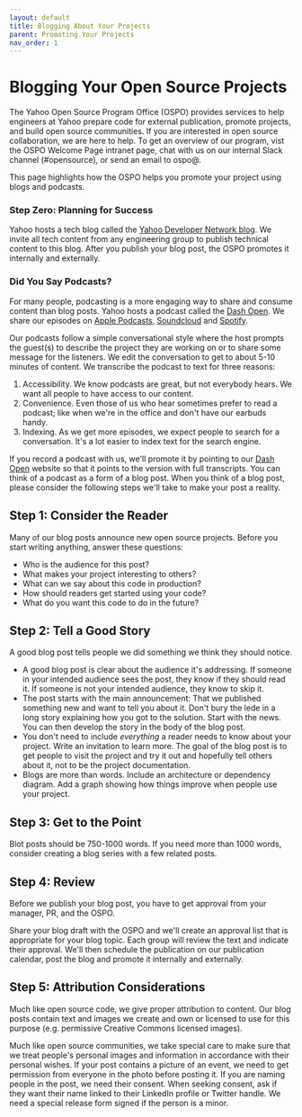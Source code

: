 ```yaml
---
layout: default
title: Blogging About Your Projects
parent: Promoting Your Projects
nav_order: 1
---
```


# Blogging Your Open Source Projects

The Yahoo Open Source Program Office (OSPO) provides services to help engineers at Yahoo prepare code for external publication, promote projects, and build open source communities. If you are interested in open source collaboration, we are here to help. To get an overview of our program, vist the OSPO Welcome Page intranet page, chat with us on our internal Slack channel (#opensource), or send an email to ospo@.

This page highlights how the OSPO helps you promote your project using blogs and podcasts.

### Step Zero: Planning for Success

Yahoo hosts a tech blog called the [Yahoo Developer Network blog](https://yahoodevelopers.tumblr.com/). We invite all tech content from any engineering group to publish technical content to this blog. After you publish your blog post, the OSPO promotes it internally and externally.

### Did You Say Podcasts?

For many people, podcasting is a more engaging way to share and consume content than blog posts. Yahoo hosts a podcast called the [Dash Open](https://developer.yahoo.com/podcasts/). We share our episodes on [Apple Podcasts](https://itunes.apple.com/us/podcast/dash-open-podcast/id1446078348), [Soundcloud](https://soundcloud.com/ydn) and [Spotify](https://open.spotify.com/show/1r8v5scdWfGaK2n4R5f0Fi). 

Our podcasts follow a simple conversational style where the host prompts the guest(s) to describe the project they are working on or to share some message for the listeners. We edit the conversation to get to about 5-10 minutes of content. We transcribe the podcast to text for three reasons:

1. Accessibility. We know podcasts are great, but not everybody hears. We want all people to have access to our content. 
1. Convenience. Even those of us who hear sometimes prefer to read a podcast; like when we're in the office and don't have our earbuds handy.
1. Indexing. As we get more episodes, we expect people to search for a conversation. It's a lot easier to index text for the search engine. 

If you record a podcast with us, we'll promote it by pointing to our [Dash Open](https://developer.yahoo.com/podcasts/) website so that it points to the version with full transcripts. You can think of a podcast as a form of a blog post. When you think of a blog post, please consider the following steps we'll take to make your post a reality.

## Step 1: Consider the Reader

Many of our blog posts announce new open source projects. Before you start writing anything, answer these questions:

 - Who is the audience for this post?
 - What makes your project interesting to others?
 - What can we say about this code in production?
 - How should readers get started using your code?
 - What do you want this code to do in the future?

## Step 2: Tell a Good Story

A good blog post tells people we did something we think they should notice. 

 - A good blog post is clear about the audience it's addressing. If someone in your intended audience sees the post, they know if they should read it. If someone is not your intended audience, they know to skip it.
 - The post starts with the main announcement: That we published something new and want to tell you about it. Don't bury the lede in a long story explaining how you got to the solution. Start with the news. You can then develop the story in the body of the blog post.
 - You don't need to include _everything_ a reader needs to know about your project. Write an invitation to learn more. The goal of the blog post is to get people to visit the project and try it out and hopefully tell others about it, not to be the project documentation.
 - Blogs are more than words. Include an architecture or dependency diagram. Add a graph showing how things improve when people use your project.
 
## Step 3: Get to the Point

Blot posts should be 750-1000 words. If you need more than 1000 words, consider creating a blog series with a few related posts.

## Step 4: Review

Before we publish your blog post, you have to get approval from your manager, PR, and the OSPO.

Share your blog draft with the OSPO and we'll create an approval list that is appropriate for your blog topic. Each group will review the text and indicate their approval. We'll then schedule the publication on our publication calendar, post the blog and promote it internally and externally.

## Step 5: Attribution Considerations

Much like open source code, we give proper attribution to content. Our blog posts contain text and images we create and own or licensed to use for this purpose (e.g. permissive Creative Commons licensed images). 

Much like open source communities, we take special care to make sure that we treat people's personal images and information in accordance with their personal wishes. If your post contains a picture of an event, we need to get permission from everyone in the photo before posting it. If you are naming people in the post, we need their consent. When seeking consent, ask if they want their name linked to their LinkedIn profile or Twitter handle. We need a special release form signed if the person is a minor.

